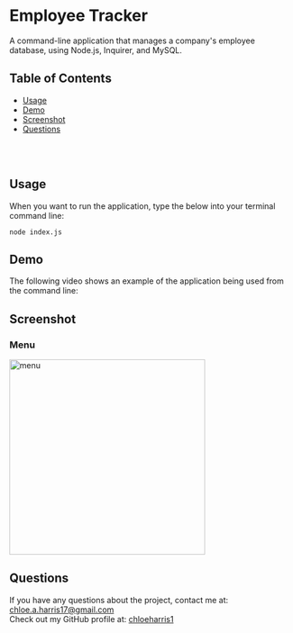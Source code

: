 # Employee Tracker
A command-line application that manages a company's employee database, using Node.js, Inquirer, and MySQL.

## Table of Contents 

- [Usage](#usage)
- [Demo](#demo)
- [Screenshot](#screenshot)
- [Questions](#questions)

<br />
<br />

## Usage
When you want to run the application, type the below into your terminal command line:
```
node index.js
```

## Demo

The following video shows an example of the application being used from the command line:

## Screenshot

### Menu
<img width="347" alt="menu" src="https://user-images.githubusercontent.com/89039793/138816180-fd1f0b0d-033e-4ec4-a472-eadd8e17676a.PNG">


## Questions

If you have any questions about the project, contact me at: 
chloe.a.harris17@gmail.com <br />
Check out my GitHub profile at: 
[chloeharris1](https://github.com/chloeharris1/) <br />




